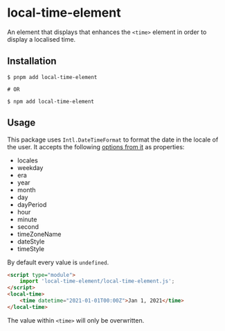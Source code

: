 # local-time-element

An element that displays that enhances the `<time>` element in order to display a localised time.

## Installation

```shell-session
$ pnpm add local-time-element

# OR

$ npm add local-time-element
```

## Usage

This package uses `Intl.DateTimeFormat` to format the date in the locale of the user. It accepts the following
[options from it](https://developer.mozilla.org/en-US/docs/Web/JavaScript/Reference/Global_Objects/Intl/DateTimeFormat/DateTimeFormat#parameters) as properties:

- locales
- weekday
- era
- year
- month
- day
- dayPeriod
- hour
- minute
- second
- timeZoneName
- dateStyle
- timeStyle

By default every value is `undefined`.

```html
<script type="module">
    import 'local-time-element/local-time-element.js';
</script>
<local-time>
    <time datetime="2021-01-01T00:00Z">Jan 1, 2021</time>
</local-time>
```

The value within `<time>` will only be overwritten.
